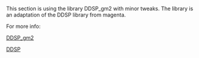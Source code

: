 This section is using the library DDSP_gm2 with minor tweaks. The library is an adaptation of the DDSP library from magenta.

For more info:

[DDSP_gm2](https://github.com/gianmarcohutter/ddsp_gm2)

[DDSP](https://github.com/magenta/ddsp)

